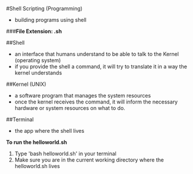 #Shell Scripting (Programming)

- building programs using shell

###**File Extension: .sh**

##Shell

- an interface that humans understand to be able to talk to the Kernel (operating system)
- if you provide the shell a command, it will try to translate it in a way the kernel understands

##Kernel (UNIX)

- a software program that manages the system resources
- once the kernel receives the command, it will inform the necessary hardware or system resources on what to do.

##Terminal

- the app where the shell lives

**To run the helloworld.sh**

1. Type 'bash helloworld.sh' in your terminal
2. Make sure you are in the current working directory where the helloworld.sh lives

